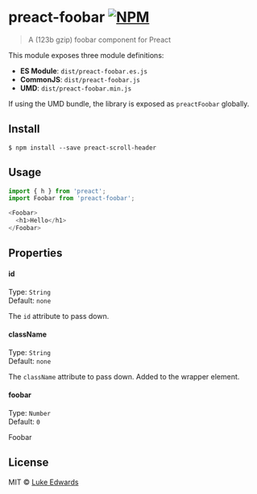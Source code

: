 # preact-foobar [![NPM](https://img.shields.io/npm/v/preact-foobar.svg)](https://www.npmjs.com/package/preact-foobar)

> A (123b gzip) foobar component for Preact

This module exposes three module definitions:

* **ES Module**: `dist/preact-foobar.es.js`
* **CommonJS**: `dist/preact-foobar.js`
* **UMD**: `dist/preact-foobar.min.js`

If using the UMD bundle, the library is exposed as `preactFoobar` globally.

## Install

```
$ npm install --save preact-scroll-header
```

## Usage

```js
import { h } from 'preact';
import Foobar from 'preact-foobar';

<Foobar>
  <h1>Hello</h1>
</Foobar>
```


## Properties

#### id
Type: `String`<br>
Default: `none`

The `id` attribute to pass down.

#### className
Type: `String`<br>
Default: `none`

The `className` attribute to pass down. Added to the wrapper element.

#### foobar
Type: `Number`<br>
Default: `0`

Foobar


## License

MIT © [Luke Edwards](https://lukeed.com)
